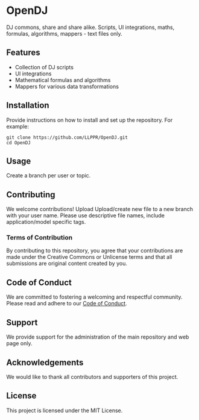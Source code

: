 # OpenDJ

DJ commons, share and share alike. Scripts, UI integrations, maths, formulas, algorithms, mappers - text files only.

## Features

- Collection of DJ scripts
- UI integrations
- Mathematical formulas and algorithms
- Mappers for various data transformations

## Installation

Provide instructions on how to install and set up the repository. For example:

```
git clone https://github.com/LLPPR/OpenDJ.git
cd OpenDJ
```

## Usage

Create a branch per user or topic. 

## Contributing

We welcome contributions! Upload 
Upload/create new file to a new branch with your user name. Please use descriptive file names, include application/model specific tags.

### Terms of Contribution

By contributing to this repository, you agree that your contributions are made under the Creative Commons or Unlicense terms and that all submissions are original content created by you.

## Code of Conduct

We are committed to fostering a welcoming and respectful community. Please read and adhere to our [Code of Conduct](CODE_OF_CONDUCT.md).

## Support

We provide support for the administration of the main repository and web page only.

## Acknowledgements

We would like to thank all contributors and supporters of this project.

## License

This project is licensed under the MIT License.
